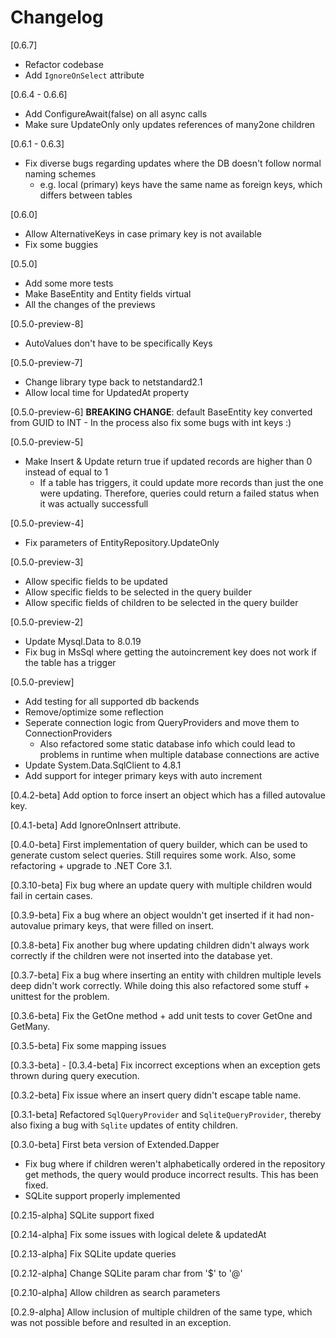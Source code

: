 # Changelog

[0.6.7]
- Refactor codebase
- Add `IgnoreOnSelect` attribute

[0.6.4 - 0.6.6]
- Add ConfigureAwait(false) on all async calls
- Make sure UpdateOnly only updates references of many2one children

[0.6.1 - 0.6.3]
- Fix diverse bugs regarding updates where the DB doesn't follow normal naming schemes
    - e.g. local (primary) keys have the same name as foreign keys, which differs between tables

[0.6.0]
- Allow AlternativeKeys in case primary key is not available
- Fix some buggies

[0.5.0]
- Add some more tests
- Make BaseEntity and Entity fields virtual
- All the changes of the previews

[0.5.0-preview-8]
- AutoValues don't have to be specifically Keys

[0.5.0-preview-7]
- Change library type back to netstandard2.1
- Allow local time for UpdatedAt property

[0.5.0-preview-6]
**BREAKING CHANGE**: default BaseEntity key converted from GUID to INT
    - In the process also fix some bugs with int keys :)

[0.5.0-preview-5]
- Make Insert & Update return true if updated records are higher than 0 instead of equal to 1
    - If a table has triggers, it could update more records than just the one were updating. Therefore, queries could
    return a failed status when it was actually successfull

[0.5.0-preview-4]
- Fix parameters of EntityRepository.UpdateOnly

[0.5.0-preview-3]
- Allow specific fields to be updated
- Allow specific fields to be selected in the query builder
- Allow specific fields of children to be selected in the query builder

[0.5.0-preview-2]
- Update Mysql.Data to 8.0.19
- Fix bug in MsSql where getting the autoincrement key does not work if the table has a trigger

[0.5.0-preview]
- Add testing for all supported db backends
- Remove/optimize some reflection
- Seperate connection logic from QueryProviders and move them to ConnectionProviders
    - Also refactored some static database info which could lead to problems in runtime when multiple database connections are active
- Update System.Data.SqlClient to 4.8.1
- Add support for integer primary keys with auto increment

[0.4.2-beta]
Add option to force insert an object which has a filled autovalue key.

[0.4.1-beta] 
Add IgnoreOnInsert attribute.

[0.4.0-beta]
First implementation of query builder, which can be used to generate custom select queries. Still requires some work. Also, some refactoring + upgrade to .NET Core 3.1.

[0.3.10-beta]
Fix bug where an update query with multiple children would fail in certain cases.

[0.3.9-beta]
Fix a bug where an object wouldn't get inserted if it had non-autovalue primary keys, that were filled on insert.

[0.3.8-beta]
Fix another bug where updating children didn't always work correctly if the children
were not inserted into the database yet.

[0.3.7-beta]
Fix a bug where inserting an entity with children multiple levels deep didn't work correctly. While doing this also refactored some stuff + unittest for the problem.

[0.3.6-beta]
Fix the GetOne<T> method + add unit tests to cover GetOne<T> and GetMany<T>.

[0.3.5-beta]
Fix some mapping issues

[0.3.3-beta] - [0.3.4-beta]
Fix incorrect exceptions when an exception gets thrown during query execution.

[0.3.2-beta] 
Fix issue where an insert query didn't escape table name.

[0.3.1-beta]
Refactored `SqlQueryProvider` and `SqliteQueryProvider`, thereby also fixing a bug with `Sqlite` updates of entity children.

[0.3.0-beta]
First beta version of Extended.Dapper

- Fix bug where if children weren't alphabetically ordered in the repository get methods, the query would produce incorrect results. This has been fixed.
- SQLite support properly implemented

[0.2.15-alpha] 
SQLite support fixed

[0.2.14-alpha] 
Fix some issues with logical delete & updatedAt

[0.2.13-alpha]
Fix SQLite update queries

[0.2.12-alpha]
Change SQLite param char from '$' to '@'

[0.2.10-alpha]
Allow children as search parameters

[0.2.9-alpha]
Allow inclusion of multiple children of the same type, which was not possible before and resulted in an exception.